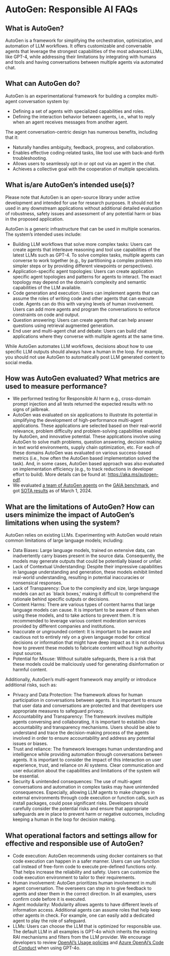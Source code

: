 # AutoGen: Responsible AI FAQs

## What is AutoGen?
AutoGen is a framework for simplifying the orchestration, optimization, and automation of LLM workflows. It offers customizable and conversable agents that leverage the strongest capabilities of the most advanced LLMs, like GPT-4, while addressing their limitations by integrating with humans and tools and having conversations between multiple agents via automated chat.

## What can AutoGen do?
AutoGen is an experimentational framework for building a complex multi-agent conversation system by:
- Defining a set of agents with specialized capabilities and roles.
-	Defining the interaction behavior between agents, i.e., what to reply when an agent receives messages from another agent.

The agent conversation-centric design has numerous benefits, including that it:
-	Naturally handles ambiguity, feedback, progress, and collaboration.
-	Enables effective coding-related tasks, like tool use with back-and-forth troubleshooting.
-	Allows users to seamlessly opt in or opt out via an agent in the chat.
-	Achieves a collective goal with the cooperation of multiple specialists.

## 	What is/are AutoGen’s intended use(s)?
Please note that AutoGen is an open-source library under active development and intended for  use for research purposes. It should not be used in any downstream applications without additional detailed evaluation of robustness, safety issues and assessment of any potential harm or bias in the proposed application.

AutoGen is a generic infrastructure that can be used in multiple scenarios. The system’s intended uses include:

-	Building LLM workflows that solve more complex tasks: Users can create agents that interleave reasoning and tool use capabilities of the latest LLMs such as GPT-4. To solve complex tasks, multiple agents can converse to work together (e.g., by partitioning a complex problem into simpler steps or by providing different viewpoints or perspectives).
-	Application-specific agent topologies: Users can create application specific agent topologies and patterns for agents to interact. The exact topology may depend on the domain’s complexity and semantic capabilities of the LLM available.
-	Code generation and execution: Users can implement agents that can assume the roles of writing code and other agents that can execute code. Agents can do this with varying levels of human involvement. Users can add more agents and program the conversations to enforce constraints on code and output.
-	Question answering: Users can create agents that can help answer questions using retrieval augmented generation.
-	End user and multi-agent chat and debate: Users can build chat applications where they converse with multiple agents at the same time.

While AutoGen automates LLM workflows, decisions about how to use specific LLM outputs should always have a human in the loop. For example, you should not use AutoGen to automatically post LLM generated content to social media.

## How was AutoGen evaluated? What metrics are used to measure performance?
-   We performed testing for Responsible AI harm e.g., cross-domain prompt injection and all tests returned the expected results with no signs of jailbreak.
-   AutoGen was evaluated on six applications to illustrate its potential in simplifying the development of high-performance multi-agent applications. These applications are selected based on their real-world relevance, problem difficulty and problem-solving capabilities enabled by AutoGen, and innovative potential. These applications involve using AutoGen to solve math problems, question answering, decision making in text world environments, supply chain optimization, etc. For each of these domains AutoGen was evaluated on various success-based metrics (i.e., how often the AutoGen based implementation solved the task). And, in some cases, AutoGen based approach was also evaluated on implementation efficiency (e.g., to track reductions in developer effort to build). More details can be found at: https://aka.ms/autogen-pdf.
-   We evaluated [a team of AutoGen agents](https://github.com/microsoft/autogen/tree/gaia_multiagent_v01_march_1st/samples/tools/autogenbench/scenarios/GAIA/Templates/Orchestrator) on the [GAIA benchmark](https://arxiv.org/abs/2311.12983), and got [SOTA results](https://huggingface.co/spaces/gaia-benchmark/leaderboard) as of March 1, 2024.


## What are the limitations of AutoGen? How can users minimize the impact of AutoGen’s limitations when using the system?
AutoGen relies on existing LLMs. Experimenting with AutoGen would retain common limitations of large language models; including:

- Data Biases: Large language models, trained on extensive data, can inadvertently carry biases present in the source data. Consequently, the models may generate outputs that could be potentially biased or unfair.
-	Lack of Contextual Understanding: Despite their impressive capabilities in language understanding and generation, these models exhibit limited real-world understanding, resulting in potential inaccuracies or nonsensical responses.
-	Lack of Transparency: Due to the complexity and size, large language models can act as `black boxes,' making it difficult to comprehend the rationale behind specific outputs or decisions.
-	Content Harms: There are various types of content harms that large language models can cause. It is important to be aware of them when using these models, and to take actions to prevent them. It is recommended to leverage various content moderation services provided by different companies and institutions.
-	Inaccurate or ungrounded content: It is important to be aware and cautious not to entirely rely on a given language model for critical decisions or information that might have deep impact as it is not obvious how to prevent these models to fabricate content without high authority input sources.
-	Potential for Misuse: Without suitable safeguards, there is a risk that these models could be maliciously used for generating disinformation or harmful content.


Additionally, AutoGen’s multi-agent framework may amplify or introduce additional risks, such as:
-	Privacy and Data Protection: The framework allows for human participation in conversations between agents. It is important to ensure that user data and conversations are protected and that developers use appropriate measures to safeguard privacy.
-	Accountability and Transparency: The framework involves multiple agents conversing and collaborating, it is important to establish clear accountability and transparency mechanisms. Users should be able to understand and trace the decision-making process of the agents involved in order to ensure accountability and address any potential issues or biases.
-	Trust and reliance: The framework leverages human understanding and intelligence while providing automation through conversations between agents. It is important to consider the impact of this interaction on user experience, trust, and reliance on AI systems. Clear communication and user education about the capabilities and limitations of the system will be essential.
-	Security & unintended consequences: The use of multi-agent conversations and automation in complex tasks may have unintended consequences. Especially, allowing LLM agents to make changes in external environments through code execution or function calls, such as install packages, could pose significant risks. Developers should carefully consider the potential risks and ensure that appropriate safeguards are in place to prevent harm or negative outcomes, including keeping a human in the loop for decision making.

## What operational factors and settings allow for effective and responsible use of AutoGen?
-	Code execution: AutoGen recommends using docker containers so that code execution can happen in a safer manner. Users can use function call instead of free-form code to execute pre-defined functions only. That helps increase the reliability and safety. Users can customize the code execution environment to tailor to their requirements.
-	Human involvement: AutoGen prioritizes human involvement in multi agent conversation. The overseers can step in to give feedback to agents and steer them in the correct direction. In all examples, users confirm code before it is executed.
-	Agent modularity: Modularity allows agents to have different levels of information access. Additional agents can assume roles that help keep other agents in check. For example, one can easily add a dedicated agent to play the role of safeguard.
-	LLMs: Users can choose the LLM that is optimized for responsible use. The default LLM in all examples is GPT-4o which inherits the existing RAI mechanisms and filters from the LLM provider. We encourage developers to review [OpenAI’s Usage policies](https://openai.com/policies/usage-policies) and [Azure OpenAI’s Code of Conduct](https://learn.microsoft.com/en-us/legal/cognitive-services/openai/code-of-conduct) when using GPT-4o.



